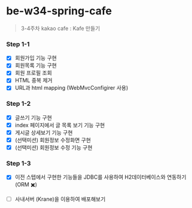 # be-w34-spring-cafe
> 3-4주차 kakao cafe : Kafe 만들기

### Step 1-1
- [X] 회원가입 기능 구현
- [X] 회원목록 기능 구현
- [X] 회원 프로필 조회
- [X] HTML 중복 제거
- [X] URL과 html mapping (WebMvcConfigirer 사용)

### Step 1-2
- [X] 글쓰기 기능 구현
- [X] index 페이지에서 글 목록 보기 기능 구현
- [X] 게시글 상세보기 기능 구현
- [X] (선택미션) 회원정보 수정화면 구현
- [X] (선택미션) 회원정보 수정 기능 구현

### Step 1-3
- [X] 이전 스텝에서 구현한 기능들을 JDBC를 사용하여 H2데이터베이스와 연동하기(ORM ✖️)
- [ ] 사내서버 (Krane)을 이용하여 배포해보기

